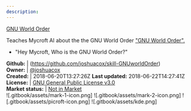 ```yaml
---
description: 
---
```

[GNU World Order](http://gnuworldorder.info/)

Teaches Mycroft AI about the the GNU World Order ["GNU World Order".](http://gnuworldorder.info/)

* "Hey Mycroft, Who is the GNU World Order?"

**Github:** | (https://github.com/joshuacox/skill-GNUworldOrder)  
**Owner:** | [@joshuacox](https://github.com/joshuacox)  
**Created:** | 2018-06-20T13:27:26Z  **Last updated:** 2018-06-22T14:27:41Z  
**License:** | [GNU General Public License v3.0](https://api.github.com/licenses/gpl-3.0)  
**Market status:** | [Not in Market](https://market.mycroft.ai/skill/)  
 ![.gitbook/assets/mark-1-icon.png]  ![.gitbook/assets/mark-2-icon.png]  ![.gitbook/assets/picroft-icon.png]  ![.gitbook/assets/kde.png]  
